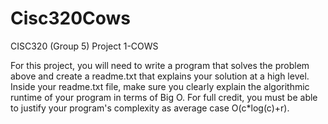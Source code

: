 # Cisc320Cows
CISC320 (Group 5) Project 1-COWS


For this project, you will need to write a program that solves the problem above and create a readme.txt that explains your solution at a high level. Inside your readme.txt file, make sure you clearly explain the algorithmic runtime of your program in terms of Big O. For full credit, you must be able to justify your program's complexity as average case O(c*log(c)+r).
